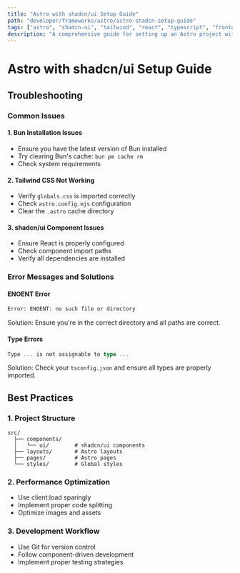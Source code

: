 ```yaml
---
title: "Astro with shadcn/ui Setup Guide"
path: "developer/frameworks/astro/astro-shadcn-setup-guide"
tags: ["astro", "shadcn-ui", "tailwind", "react", "typescript", "frontend", "setup", "guide"]
description: "A comprehensive guide for setting up an Astro project with shadcn/ui components, including Tailwind CSS and React integration."
---
```


# Astro with shadcn/ui Setup Guide

## Troubleshooting

### Common Issues

#### 1. Bun Installation Issues
- Ensure you have the latest version of Bun installed
- Try clearing Bun's cache: `bun pm cache rm`
- Check system requirements

#### 2. Tailwind CSS Not Working
- Verify `globals.css` is imported correctly
- Check `astro.config.mjs` configuration
- Clear the `.astro` cache directory

#### 3. shadcn/ui Component Issues
- Ensure React is properly configured
- Check component import paths
- Verify all dependencies are installed

### Error Messages and Solutions

#### ENOENT Error
```bash
Error: ENOENT: no such file or directory
```
Solution: Ensure you're in the correct directory and all paths are correct.

#### Type Errors
```typescript
Type ... is not assignable to type ...
```
Solution: Check your `tsconfig.json` and ensure all types are properly imported.

## Best Practices

### 1. Project Structure
```
src/
  ├── components/
  │   └── ui/        # shadcn/ui components
  ├── layouts/       # Astro layouts
  ├── pages/         # Astro pages
  └── styles/        # Global styles
```

### 2. Performance Optimization
- Use client:load sparingly
- Implement proper code splitting
- Optimize images and assets

### 3. Development Workflow
- Use Git for version control
- Follow component-driven development
- Implement proper testing strategies 